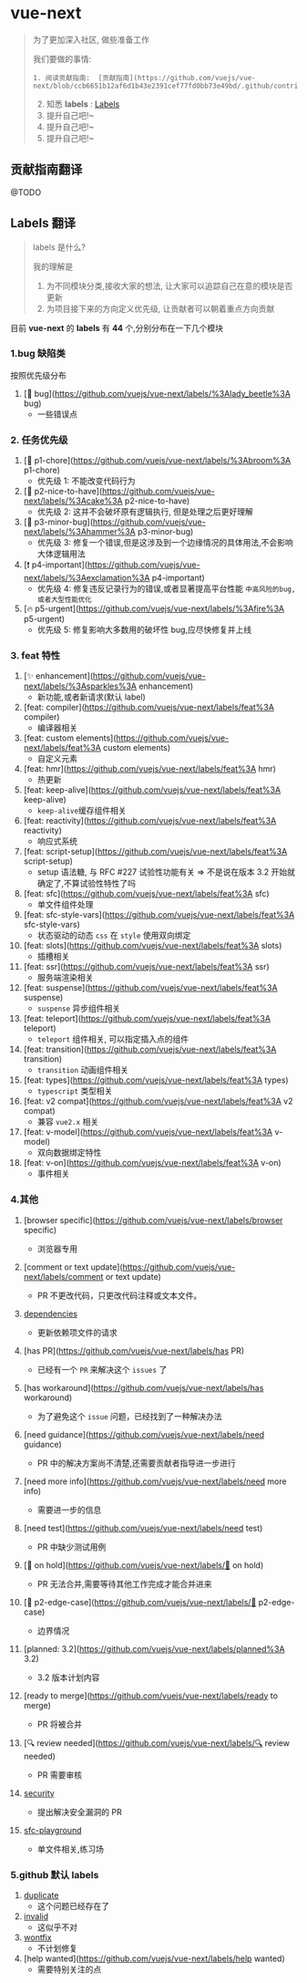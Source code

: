 # vue-next

> 为了更加深入社区, 做些准备工作
>
> 我们要做的事情:
>
>     1. 阅读贡献指南:  [贡献指南](https://github.com/vuejs/vue-next/blob/ccb6651b12af6d1b43e2391cef77fd0bb73e49bd/.github/contributing.md)
>
> 2. 知悉 **labels** : [Labels](https://github.com/vuejs/vue-next/labels?page=1&sort=name-asc)
> 3. 提升自己吧!~
> 4. 提升自己吧!~
> 5. 提升自己吧!~

## 贡献指南翻译

@TODO

## Labels 翻译

> labels 是什么?
>
> 我的理解是
>
> 1. 为不同模块分类,接收大家的想法, 让大家可以追踪自己在意的模块是否更新
> 2. 为项目接下来的方向定义优先级, 让贡献者可以朝着重点方向贡献

目前 **vue-next** 的 **labels** 有 **44** 个,分别分布在一下几个模块

### 1.bug 缺陷类

按照优先级分布

1. [🐞 bug](https://github.com/vuejs/vue-next/labels/%3Alady_beetle%3A bug)
   - 一些错误点

### 2. 任务优先级

1. [🧹 p1-chore](https://github.com/vuejs/vue-next/labels/%3Abroom%3A p1-chore)
   - 优先级 1: 不能改变代码行为
2. [🍰 p2-nice-to-have](https://github.com/vuejs/vue-next/labels/%3Acake%3A p2-nice-to-have)
   - 优先级 2: 这并不会破坏原有逻辑执行, 但是处理之后更好理解
3. [🔨 p3-minor-bug](https://github.com/vuejs/vue-next/labels/%3Ahammer%3A p3-minor-bug)
   - 优先级 3: 修复一个错误,但是这涉及到一个边缘情况的具体用法,不会影响大体逻辑用法
4. [❗ p4-important](https://github.com/vuejs/vue-next/labels/%3Aexclamation%3A p4-important)
   - 优先级 4: 修复违反记录行为的错误,或者显著提高平台性能 `中高风险的bug,或者大型性能优化`
5. [🔥 p5-urgent](https://github.com/vuejs/vue-next/labels/%3Afire%3A p5-urgent)
   - 优先级 5: 修复影响大多数用的破坏性 bug,应尽快修复并上线

### 3. feat 特性

1. [✨ enhancement](https://github.com/vuejs/vue-next/labels/%3Asparkles%3A enhancement)
   - 新功能,或者新请求(默认 label)
2. [feat: compiler](https://github.com/vuejs/vue-next/labels/feat%3A compiler)
   - 编译器相关
3. [feat: custom elements](https://github.com/vuejs/vue-next/labels/feat%3A custom elements)
   - 自定义元素
4. [feat: hmr](https://github.com/vuejs/vue-next/labels/feat%3A hmr)
   - 热更新
5. [feat: keep-alive](https://github.com/vuejs/vue-next/labels/feat%3A keep-alive)
   - `keep-alive`缓存组件相关
6. [feat: reactivity](https://github.com/vuejs/vue-next/labels/feat%3A reactivity)
   - 响应式系统
7. [feat: script-setup](https://github.com/vuejs/vue-next/labels/feat%3A script-setup)
   - setup 语法糖, 与 RFC #227 试验性功能有关 => 不是说在版本 3.2 开始就确定了,不算试验性特性了吗
8. [feat: sfc](https://github.com/vuejs/vue-next/labels/feat%3A sfc)
   - 单文件组件处理
9. [feat: sfc-style-vars](https://github.com/vuejs/vue-next/labels/feat%3A sfc-style-vars)
   - 状态驱动的动态 `css` 在 `style` 使用双向绑定
10. [feat: slots](https://github.com/vuejs/vue-next/labels/feat%3A slots)
    - 插槽相关
11. [feat: ssr](https://github.com/vuejs/vue-next/labels/feat%3A ssr)
    - 服务端渲染相关
12. [feat: suspense](https://github.com/vuejs/vue-next/labels/feat%3A suspense)
    - `suspense` 异步组件相关
13. [feat: teleport](https://github.com/vuejs/vue-next/labels/feat%3A teleport)
    - `teleport` 组件相关, 可以指定插入点的组件
14. [feat: transition](https://github.com/vuejs/vue-next/labels/feat%3A transition)
    - `transition` 动画组件相关
15. [feat: types](https://github.com/vuejs/vue-next/labels/feat%3A types)
    - `typescript` 类型相关
16. [feat: v2 compat](https://github.com/vuejs/vue-next/labels/feat%3A v2 compat)
    - 兼容 `vue2.x` 相关
17. [feat: v-model](https://github.com/vuejs/vue-next/labels/feat%3A v-model)
    - 双向数据绑定特性
18. [feat: v-on](https://github.com/vuejs/vue-next/labels/feat%3A v-on)
    - 事件相关

### 4.其他

1. [browser specific](https://github.com/vuejs/vue-next/labels/browser specific)

   - 浏览器专用

2. [comment or text update](https://github.com/vuejs/vue-next/labels/comment or text update)

   - PR 不更改代码，只更改代码注释或文本文件。

3. [dependencies](https://github.com/vuejs/vue-next/labels/dependencies)

   - 更新依赖项文件的请求

4. [has PR](https://github.com/vuejs/vue-next/labels/has PR)

   - 已经有一个 `PR` 来解决这个 `issues` 了

5. [has workaround](https://github.com/vuejs/vue-next/labels/has workaround)

   - 为了避免这个 `issue` 问题，已经找到了一种解决办法

6. [need guidance](https://github.com/vuejs/vue-next/labels/need guidance)

   - PR 中的解决方案尚不清楚,还需要贡献者指导进一步进行

7. [need more info](https://github.com/vuejs/vue-next/labels/need more info)

   - 需要进一步的信息

8. [need test](https://github.com/vuejs/vue-next/labels/need test)

   - PR 中缺少测试用例

9. [🛑 on hold](https://github.com/vuejs/vue-next/labels/🛑 on hold)

   - PR 无法合并,需要等待其他工作完成才能合并进来

10. [🔩 p2-edge-case](https://github.com/vuejs/vue-next/labels/🔩 p2-edge-case)

    - 边界情况

11. [planned: 3.2](https://github.com/vuejs/vue-next/labels/planned%3A 3.2)

    - 3.2 版本计划内容

12. [ready to merge](https://github.com/vuejs/vue-next/labels/ready to merge)

    - PR 将被合并

13. [🔍 review needed](https://github.com/vuejs/vue-next/labels/🔍 review needed)

    - PR 需要审核

14. [security](https://github.com/vuejs/vue-next/labels/security)

    - 提出解决安全漏洞的 PR

15. [sfc-playground](https://github.com/vuejs/vue-next/labels/sfc-playground)

    - 单文件相关,练习场

### 5.github 默认 labels

1. [duplicate](https://github.com/vuejs/vue-next/labels/duplicate)
   - 这个问题已经存在了
2. [invalid](https://github.com/vuejs/vue-next/labels/invalid)
   - 这似乎不对
3. [wontfix](https://github.com/vuejs/vue-next/labels/wontfix)
   - 不计划修复
4. [help wanted](https://github.com/vuejs/vue-next/labels/help wanted)
   - 需要特别关注的点
